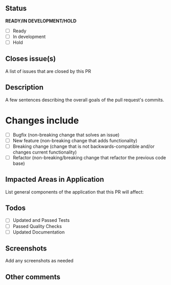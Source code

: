 ## Status
**READY/IN DEVELOPMENT/HOLD**
 - [ ] Ready
 - [ ] In development
 - [ ] Hold

## Closes issue(s)
A list of issues that are closed by this PR

## Description
A few sentences describing the overall goals of the pull request's commits.

# Changes include
- [ ] Bugfix (non-breaking change that solves an issue)
- [ ] New feature (non-breaking change that adds functionality)
- [ ] Breaking change (change that is not backwards-compatible and/or changes current functionality)
- [ ] Refactor (non-breaking/breaking change that refactor the previous code base)

## Impacted Areas in Application
List general components of the application that this PR will affect:

## Todos
- [ ] Updated and Passed Tests
- [ ] Passed Quality Checks
- [ ] Updated  Documentation

## Screenshots
Add any screenshots as needed

## Other comments
